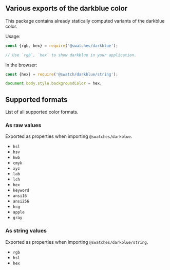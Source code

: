 ## Various exports of the darkblue color

This package contains already statically computed variants of the darkblue color.

Usage:
```js
const {rgb, hex} = require('@swatches/darkblue');

// Use `rgb`, `hex` to show darkblue in your application.
```

In the browser:
```js
const {hex} = require('@swatch/darkblue/string');

document.body.style.backgroundColor = hex;
```

## Supported formats


List of all supported color formats.

### As raw values

Exported as properties when importing `@swatches/darkblue`.

- `hsl`
- `hsv`
- `hwb`
- `cmyk`
- `xyz`
- `lab`
- `lch`
- `hex`
- `keyword`
- `ansi16`
- `ansi256`
- `hcg`
- `apple`
- `gray`

### As string values

Exported as properties when importing `@swatches/darkblue/string`.

- `rgb`
- `hsl`
- `hex`
